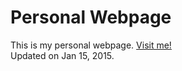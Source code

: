 Personal Webpage
================
This is my personal webpage. [Visit me!](http://stlong0521.github.io)
<br />
Updated on Jan 15, 2015.
